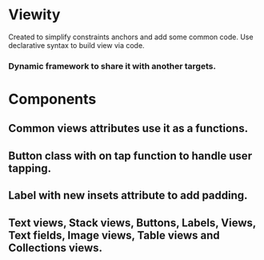 # Viewity

Created to simplify constraints anchors and add some common code.
Use declarative syntax to build view via code.

### Dynamic framework to share it with another targets.

# Components 
## Common views attributes use it as a functions.
## Button class with on tap function to handle user tapping.
## Label with new insets attribute to add padding.
##  Text views, Stack views, Buttons, Labels, Views, Text fields, Image views, Table views and Collections views.

